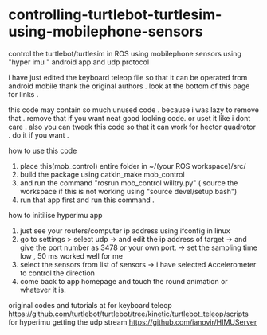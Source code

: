 # controlling-turtlebot-turtlesim-using-mobilephone-sensors
control the turtlebot/turtlesim in ROS using mobilephone sensors using "hyper imu " android app and udp protocol

i have just edited the keyboard teleop file so that it can be operated from android mobile
thank the original authors . look at the bottom of this page for links .

this code may contain so much unused code . because i was lazy to remove that . remove that if you want neat good looking code.
or uset it like i dont care .
also you can tweek this code so that it can work for hector quadrotor . do it if you want . 

how to use this code
1. place this(mob_control) entire folder in ~/(your ROS workspace)/src/
2. build the package using catkin_make mob_control
3. and run the command "rosrun mob_control willtry.py"  ( source the workspace if this is not working using "source devel/setup.bash")
4. run that app first and run this command .

how to initilise hyperimu app
1. just see your routers/computer ip address using ifconfig in linux
2. go to settings > select udp 
 -> and edit the ip address of target
 -> and give the port number as 3478 or your own port.
 -> set the sampling time low , 50 ms worked well for me
3. select the sensors from list of sensors
 -> i have selected Accelerometer to control the direction
4. come back to app homepage and touch the round animation or whatever it is.

original codes and tutorials at  for keyboard teleop https://github.com/turtlebot/turtlebot/tree/kinetic/turtlebot_teleop/scripts 
 for hyperimu getting the udp stream https://github.com/ianovir/HIMUServer

